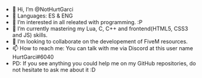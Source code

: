 - 👋 Hi, I’m @NotHurtGarci
- 🚩 Languages: ES & ENG
- 👀 I’m interested in all releated with programming. :P
- 🌱 I’m currently mastering my Lua, C, C++ and frontend(HTML5, CSS3 and JS) skills.
- 💞️ I’m looking to collaborate on the developement of FiveM resources.
- 📫 How to reach me: You can talk with me via Discord at this user name HurtGarci#6040
- PD: If you see anything you could help me on my GitHub repositories, do not hesitate to ask me about it :D
<!---
NotHurtGarci/NotHurtGarci is a ✨ special ✨ repository because its `README.md` (this file) appears on your GitHub profile.
You can click the Preview link to take a look at your changes.
--->
